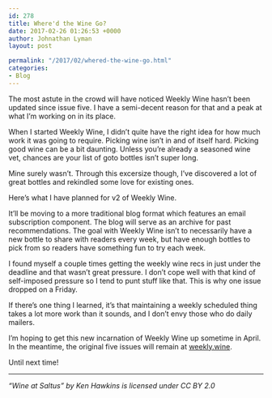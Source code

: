 ```yaml
---
id: 278
title: Where'd the Wine Go?
date: 2017-02-26 01:26:53 +0000
author: Johnathan Lyman
layout: post

permalink: "/2017/02/whered-the-wine-go.html"
categories:
- Blog
---
```

<div class="kg-card-markdown"><p>The most astute in the crowd will have noticed Weekly Wine hasn’t been updated since issue five. I have a semi-decent reason for that and a peak at what I’m working on in its place.</p><p>When I started Weekly Wine, I didn’t quite have the right idea for how much work it was going to require. Picking wine isn’t in and of itself hard. Picking good wine can be a bit daunting. Unless you’re already a seasoned wine vet, chances are your list of goto bottles isn’t super long.</p><p>Mine surely wasn’t. Through this excersize though, I’ve discovered a lot of great bottles and rekindled some love for existing ones.</p><p>Here’s what I have planned for v2 of Weekly Wine.</p><p>It’ll be moving to a more traditional blog format which features an email subscription component. The blog will serve as an archive for past recommendations. The goal with Weekly Wine isn’t to necessarily have a new bottle to share with readers every week, but have enough bottles to pick from so readers have something fun to try each week.</p><p>I found myself a couple times getting the weekly wine recs in just under the deadline and that wasn’t great pressure. I don’t cope well with that kind of self-imposed pressure so I tend to punt stuff like that. This is why one issue dropped on a Friday.</p><p>If there’s one thing I learned, it’s that maintaining a weekly scheduled thing takes a lot more work than it sounds, and I don’t envy those who do daily mailers.</p><p>I’m hoping to get this new incarnation of Weekly Wine up sometime in April. In the meantime, the original five issues will remain at <a href="http://weekly.wine">weekly.wine</a>.</p><p>Until next time!</p><hr><p><em>“Wine at Saltus” by Ken Hawkins is licensed under CC BY 2.0</em></p></div>